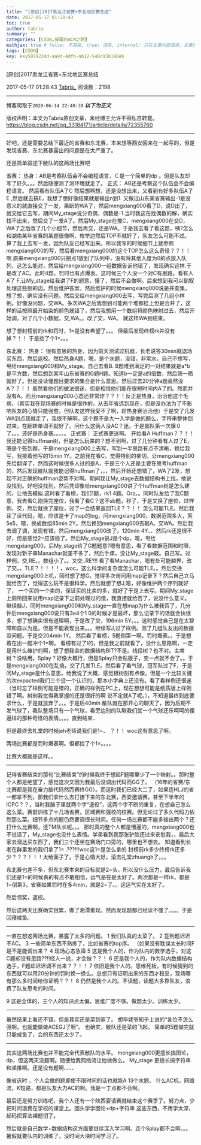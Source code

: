 ```yaml
---
title: "[原创]2017黑龙江省赛+东北地区赛总结"
date: 2017-05-17 01:28:43
toc: true
author: tabris
summary: ""
categories: [CSDN,操蛋的ACM之路]
mathjax: true # false: 不渲染, true: 渲染, internal: 只在文章内部渲染，文章列表中不渲染
tags: [CSDN]
key: key5079224d-aa9d-4dfb-ab12-548c95b190eb
---
```


[原创]2017黑龙江省赛+东北地区赛总结

2017-05-17 01:28:43  [Tabris_](https://me.csdn.net/qq_33184171) 阅读数：2198

---

博客爬取于`2020-06-14 22:40:39`
***以下为正文***

版权声明：本文为Tabris原创文章，未经博主允许不得私自转载。
https://blog.csdn.net/qq_33184171/article/details/72355760

<!-- more -->

---

好吧，还是需要总结下最近的省赛和东北赛，本来想等西安回来在一起写的，但是发现省赛、东北赛暴露出的问题是在太严重了。

还是简单叙述下敝队的这两场比赛吧

省赛：
热身：AB是考察队伍会不会编程语言，Ｃ是一个简单的dp 。但是队友却写了好久。。。然后随便测了测环境就走了。
正式：
AB还是考察这个队伍会不会编程语言。  然后看有队伍A了C 然后想啊想，还是没想出来，又看到有好多队伍A了E ,然后就去搞E，我想了想好像结果就是输出n到1. 又做过山东某省赛输出-1是没意义的就直接交了一发，果断的WA了，然后mengxiang000看了D，说D出了，就交给它去写，期间My_stage说分奇偶，偶数是-1.当时我这在找偶数的解，确实找不出来，然后交了一发A了。然后My_stage在推C，mengxiang000在交D，WA了之后改了几个小细节，然后再交，还是WA。于是我去看了看这题，咦?怎么和湖南某年省赛的某题很像啊，枚举边然后TOP不就好了，队友怎么可能不过。算了我上去写一发，因为队友已经写出来。所以我写的时候细节上就参照mengxiang000的写，然后看mengxiang000的这个TOP怎么这么奇怪？？！！啊 原来mengxiang000只把点1放到了队列中，没有将其他入度为0的点放入队列，这怎么能对，然后给mengxiang000一组数据告诉他错了，发现确实这样.于是改了AC。此时4题，罚时也有点爆表。这时候三个人没一个对C有思路。看有人A了 F,让My_stage给我讲了F的题意，懂了，然后不会做啊。后来想到我可以倒叙处理这些删的边。然后维护答案，然后维护的时候mengxiang000说是并查集，想了想，确实没有问题。然后交给mengxiang000去写，写完后测了几组小样例。好像没问题，交WA。多次WA之后我想到可能两个堆都挂上但是合并了，这样的话按照最开始染的颜色就错了，然后我想用一个数组将颜色映射过去，然后开始调。对了几个小数据，交,WA。。改了交，WA。 就这样WA到结束。

想了想封榜前的rk和罚时，1=是没有希望了。。。
但最后发现终榜rk并没有掉？！！ 于是捡了个1=。。。

东北赛：
热身：
很有意思的热身，因为前天测试过机器，长老说答30min就退场买东西，然后返校。然后热身A题，嗯，是个水题，没错，非常水，自己不想写，甩给mengxiang000和My_stage。自己去看B. B题堆到满足的一对结果就是a*b是平方数，然后想到某年山东省赛的G题H题。知道b一定是a的倍数，然后筛一晒就好了。但是没读懂题目要求的集合是什么意思。然后过去20分钟a题竟然没A？？！！ 虽然看他们的做法很迷，但是相信他们能在很短时间内A了的。然而并没有A。而且mengxiang000心态还非常炸？？！！反正是热身，治治他这个毛病，（其实我在现场赛的时候是很炸的，从去年省选到现在，但是没办法为了不影响队友的心情只能强憋，但队友这样我受不了啊，趁热身赛治治他）于是交了几发WA到点我就走了，我很不解啊，这个题不是大一入学是做的题么，字符串整体倒过来，在翻转单词不就好了。问什么这俩人没AC？迷。于是鄙队第一次爆０了。。。还好是热身赛。。。。。
正式赛：
正式赛更迷啊。
开始看A Huffman？？！！ 我还能记得huffman树，但是怎么玩来的？想不到啊，过了几分钟看有人过了E，嗯是个签到题，于是mengxiang000上去写，写到一半思路有点不清晰，换给我写，我接着他写的15min 1Y。之前我在看C。觉得特别的亲切，让mengxiang000先给翻译了，然而这时候很多人过的是A，于是三个人还是主要在思考huffman的，然后发现敝队就我能记得huffman了，，，然后开始还想错了，WA了2发，想起不对正确的huffman姿势不对啊。期间我让My_stage去数据结构书上找，他说没找到。好吧没找到，然后凭印象给mengxiang000讲了个huffman树是怎么建的，让他去模拟.这时看了看榜，我们1题，rk1 4题。Orz。。同时队友给了我C题意，我去看C,刚换完座位，我看了看C？这不sb题，秒了，于是又换了座位，过样例、交，然后就换了座位，过了一会结果返回TLE？？！！ 怎么可能TLE。然后我读了读代码，嗯，应该是卡了map的log，问mengxiang000，数据范围多大，答5e5，嗯，换成数组85min 2Y。然后换回mengxiang000去敲A。交WA。然后我去调了调，发现有错，然后mengxiang000改了。120min 4Y、、然后rk还是很不好，但是感觉2=应该稳了。然后My_stage说J是个dp。嗯，甩给mengxiang000，后My_stage给了G题题意?嗯有意思，看了看数据范围和时限，发现对新子串Manachar就差不多了，然后手痒，没让My_stage敲。自己写。过样例，交,RE。。数组小了。。又交..RE?!! 看了看Manachar，嗯有处可能越界，改了交。。TLE？！！！！，woc，这么科学的复杂度怎么可能TLE。。然后交换mengxiang000上机，同时想了想G。觉得多次询问用map记录下？然后自己立马就给否了，觉得这么玩不是很科学。然后就想了想J,嗯，好像维护两个序列就好了， 一个买的一个卖的，保证买的比卖的多，就好了于是上去写。期间My_stage上厕所回来说用map记录下之前处理过的值，我直接就给否了，说没什么意义。继续敲J，同时mengxiang000和My_stage一直在想map为什么被我否了，几分钟后mengxiang000说只有3e4个1 0的时候才是最坏，那么记录下的话就会快很多，想了想确实很有道理啊，于是改了交，196min 5Y。。。这时感觉自己是在太智障和自以为是。但是不能表现出来。。。继续写J,过了样例。测了几组队友出的数据没问题。于是交204min 1Y。
然后看了看榜，5题倒第一啊，罚时爆表。。于是想着在出一题冲个1=啊。
看榜有过了I的，但是我之前就看了，没什么思路啊，一定是用什么维护的啊，想了想我会的数据结构BIT?不是。线段树？也不对。主席树？没啥用。Splay？好像大概行，但是Splay只会贴版子，变一点就不会了。。于是mengxiang000在乱搞，交了几发TLE。然后看了看气球，冠军队过了F，于是问My_stage是什么意思。给我说了大概，感觉根树剖有点像，但是一个比较关键的次expacted我们三个没一个认识的，那本小字典上还没有。看了看样例还很迷（当时忘了样例可能是错的，正确的样例在PC上，现在想想可能是纸质版上样例错了啊。树剖我觉得我掌握的还是很好的啊 说不定就A了呢。），不知道最终到底要求什么，于是就放弃了。。。于是后40min 敝队就在那开心的聊天了，因为后期不发气球了，我队整场只有一个气球，看旁边别的队瞅我们就一个气球还乐呵呵的傻逼样的那种奇怪的表情。。。。直到结束..

但是最终去礼堂的时候jeh老师说我们是1=、 ？！！ woc这有意思了啊。

两场比赛都是罚时爆表啊。但都捡了个1=。。。。

比赛大概就是这样。。

---

记得省赛结束的那句“比赛结束”的时候我终于想起F题哪里少了一个映射。。那时整个人都是绝望了，感觉这次又因为我最后没调出代码而GG了。 （16年的省赛/东北赛都是我在奋力敲代码然而赛终GG）。而这时我们已经大二了，如果连HLJ的省一都拿不到，那我们拿什么去打接下来的东北赛，西安邀请赛，甚至下半年的ICPC？？，当时我脑子里就两个字“退役”，这两个字不断的重复，在想自己怎么这么菜。赛前训练了十几场省赛，区域赛和强校的校赛。但无论过了多久代码力依然那么菜。细节多点的题仍然要调很长时间。任何一场比赛都不能多输出两个？还打什么比赛啊，还TM队长呢。。。
那时真的整个人都是懵逼的，mengxiang000也不说话了，My_stage也没什么表情。学弟看到我那张驴脸还过来安慰我，，最后大家去溜达买东西了，我们三个还坐在赛场门口旁的，哪里也不想去。
知道看到长老在群里发的我们拿了1=  .???!!!woc这1=是怎么拿的 封榜前rk多少终榜rk还多少？？？！！！太给面子了。于是心情大好，滚去礼堂zhuangb了。。。

东北赛也差不多，但东北赛本来的目标就是2=头，所以没什么压力，最后告诉我们还是1=的时候真的有点不敢相信，运气是在是太好了。两次都是一样rk，都是1=倒第3，省赛如果罚时在多4min，就是2=了。。这运气实在太好了。

然后领奖，返校。

然后这两天比赛确实很累，做了湘潭重现。然而发现题都已经读不懂了。。。。于是回寝咸鱼。

---

一直在想这两场比赛，暴露了太多的问题。
1 我们队真的太菜了。
2 签到题迟迟不AC。
3 一些简单东西不熟练了，比如省赛的top序。 （如果没有耽误太长时间F是不是能调出来？
4 现场心态急躁
5 这是我个人的，作为队内的数学选手，对这C题却没有思路??!!经人一说，才会做？？！
6 还是我个人的，作为队内数据结构选手，F题却迟迟调不出来？？！！
7 依旧是我个人的。思维死板，有时候猜到的东西就可以用20分钟的罚时换一换么。总想只有证明出来的东西才稳妥，现场哪有那么多时间给你证明？？！
8 仍然是我个人的。不读题，读题大多靠队友，浪费了队友思考的时间。

9 这是全体的，三个人的知识点太偏，思维广度不够。做题太少。训练太少。

---

虽然结果上看还不错，但是其实还是菜到家了。
想毕姥爷知乎上说的“各位不怎么强啊，也就能做做ACEGJ了啊”。
也确实，敝队还是菜的飞起。
简单的5题做完就只能咸鱼了，会的东西还太少了。

---

其实这两场比赛也并不能完全代表敝队的水平。
mengxiang000更擅长搞图论，dp，但这两天没题啊。随便给我网络流让他做做么。
My_stage 更擅长搞字符串和递推啊。还是没有题啊、、、、

像省选时 ，个人会做的题即使不限时间的话也就能A  13个水题、 什么AC机，网络流，K短路，都是队友大力AC的啊。我是一丁点都不会啊。

最后还是努力训练吧，我个人还有一个陕西宴请赛就结束这个赛季了。努力点，少把时间浪费在学校的课堂上。回头学学图论+dp+字符串 这些东西，不用学太深，起码把算法裸题切了。

然后就是自己数学+数据结构这方面要继续深入学习啊。连个Splay都不会啊。。。 暑假就要队内的训练了，没时间大块时间学习了。
